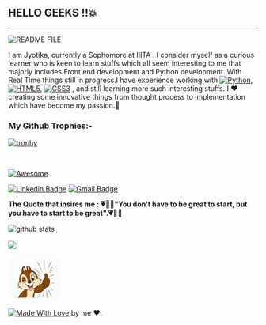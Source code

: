 ## HELLO GEEKS !!:boom:
  


----------------------------------------------------------------------------------------------------------
<!-- <p align="left"> <img src=https://komarev.com/ghpvc/?username=Jyotika999 alt=Jyotika999/></p>     -->
 
  
![README FILE](https://socialify.git.ci/Jyotika999/Jyotika999/image?pattern=Brick%20Wall&theme=Dark)


 
I am Jyotika, currently a Sophomore at IIITA . I consider myself as a curious learner who is keen to learn stuffs which all seem interesting to me that majorly includes Front end development and Python development.
With Real Time things still in progress.I have experience working with  [![Python](https://img.shields.io/badge/-Python-black?style=flat-square&logo=Python)](), [![HTML5](https://img.shields.io/badge/-HTML5-E34F26?style=flat-square&logo=html5&logoColor=white)](), [![CSS3](https://img.shields.io/badge/-CSS3-1572B6?style=flat-square&logo=css3)]()
, and still learning more such interesting stuffs.
I :heart: creating some innovative things from thought process to implementation which have become my passion.:star2:


 
<!-- <p align="center"><img align="center" src="https://github-readme-streak-stats.herokuapp.com/?user=Jyotika999&" alt="Jyotika999" /></p> -->

### My Github Trophies:-
[![trophy](https://github-profile-trophy.vercel.app/?username=Jyotika999&theme=gruvbox)](https://github.com/Jyotika999/github-profile-trophy)

</br>


[![Awesome](https://cdn.rawgit.com/sindresorhus/awesome/d7305f38d29fed78fa85652e3a63e154dd8e8829/media/badge.svg)](https://github.com/Jyotika999)




[![Linkedin Badge](https://img.shields.io/badge/-LinkedIn-blue?style=flat-square&logo=Linkedin&logoColor=white&link=https://www.linkedin.com/in/jyotika-bhatti-a384a0194/)](https://www.linkedin.com/in/jyotika-bhatti-a384a0194/)  [![Gmail Badge](https://img.shields.io/badge/-Gmail-c14438?style=flat-square&logo=Gmail&logoColor=white&link=mailto:Jyotika9september@gmail.com)](mailto:Jyotika9september@gmail.com)

**The Quote that insires me :
:heartpulse::green_heart::blue_heart:"You don't have to be great to start, but you have to start to be great".:heartpulse::green_heart::blue_heart:**

 
<img src="https://github-readme-stats.vercel.app/api/?username=Jyotika999&show_icons=true&theme=gotham" alt="github stats"/>



<a href="https://github.com/Jyotika999/github-readme-stats"><img align="center" src="https://github-readme-stats.vercel.app/api/top-langs/?username=Jyotika999&layout=compact&theme=gotham" /></a>


![alt-text](two.gif)

[![Made With Love](https://img.shields.io/badge/Made%20With-Love-orange.svg)](https://github.com/Jyotika999) by me :heart:.
